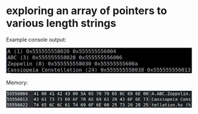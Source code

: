 # exploring an array of pointers to various length strings

Example console output:

![console output](console_output.jpg)

Memory:

![memory](memory_ba.jpg)
